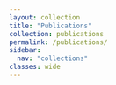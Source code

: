 ```yaml
---
layout: collection
title: "Publications"
collection: publications
permalink: /publications/
sidebar:
  nav: "collections"
classes: wide
---
```

